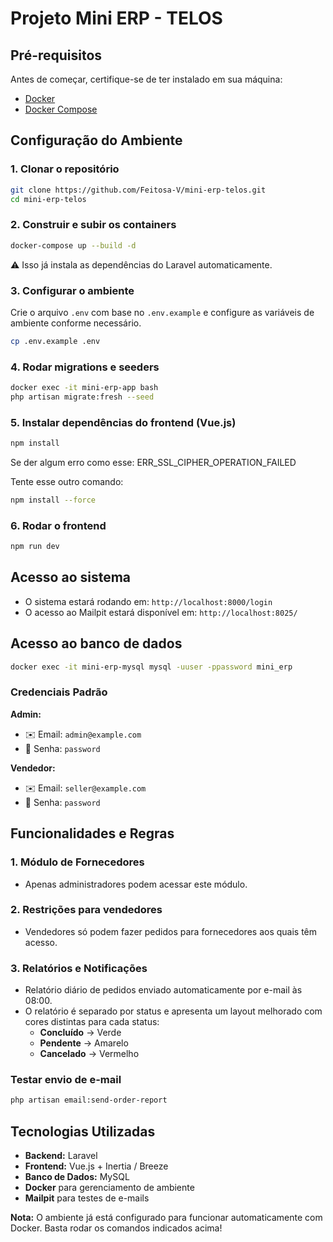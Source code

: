 # Projeto Mini ERP - TELOS

## Pré-requisitos

Antes de começar, certifique-se de ter instalado em sua máquina:

- [Docker](https://www.docker.com/)
- [Docker Compose](https://docs.docker.com/compose/)

## Configuração do Ambiente

### 1. Clonar o repositório
```sh
git clone https://github.com/Feitosa-V/mini-erp-telos.git
cd mini-erp-telos
```

### 2. Construir e subir os containers
```sh
docker-compose up --build -d
```
⚠️ Isso já instala as dependências do Laravel automaticamente.


### 3. Configurar o ambiente
Crie o arquivo `.env` com base no `.env.example` e configure as variáveis de ambiente conforme necessário.
```sh
cp .env.example .env
```

### 4. Rodar migrations e seeders
```sh
docker exec -it mini-erp-app bash
php artisan migrate:fresh --seed
```

### 5. Instalar dependências do frontend (Vue.js)
```sh
npm install
```

Se der algum erro como esse: ERR_SSL_CIPHER_OPERATION_FAILED

Tente esse outro comando:

```sh
npm install --force
```


### 6. Rodar o frontend
```sh
npm run dev
```

## Acesso ao sistema
- O sistema estará rodando em: `http://localhost:8000/login`
- O acesso ao Mailpit estará disponível em: `http://localhost:8025/`

## Acesso ao banco de dados
```sh
docker exec -it mini-erp-mysql mysql -uuser -ppassword mini_erp
```

### Credenciais Padrão

**Admin:**
- ✉️ Email: `admin@example.com`
- 🔑 Senha: `password`

**Vendedor:**
- ✉️ Email: `seller@example.com`
- 🔑 Senha: `password`

## Funcionalidades e Regras

### 1. Módulo de Fornecedores
- Apenas administradores podem acessar este módulo.

### 2. Restrições para vendedores
- Vendedores só podem fazer pedidos para fornecedores aos quais têm acesso.

### 3. Relatórios e Notificações
- Relatório diário de pedidos enviado automaticamente por e-mail às 08:00.
- O relatório é separado por status e apresenta um layout melhorado com cores distintas para cada status:
  - **Concluído** → Verde
  - **Pendente** → Amarelo
  - **Cancelado** → Vermelho

### Testar envio de e-mail
```sh
php artisan email:send-order-report
```

## Tecnologias Utilizadas
- **Backend:** Laravel
- **Frontend:** Vue.js + Inertia / Breeze
- **Banco de Dados:** MySQL
- **Docker** para gerenciamento de ambiente
- **Mailpit** para testes de e-mails

**Nota:** O ambiente já está configurado para funcionar automaticamente com Docker. Basta rodar os comandos indicados acima!

